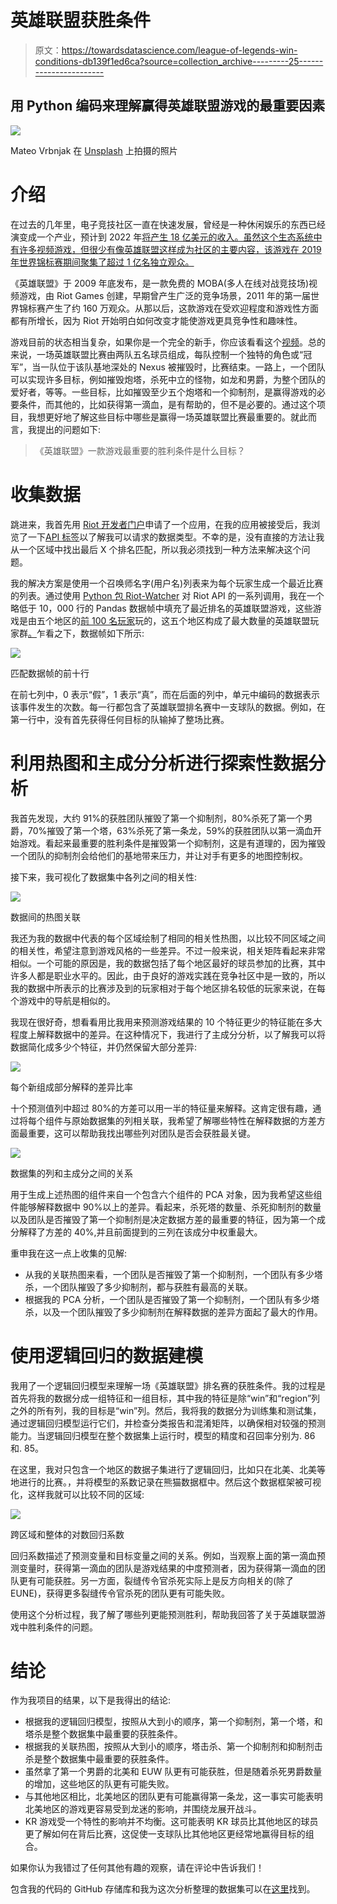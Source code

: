 # 英雄联盟获胜条件

> 原文：<https://towardsdatascience.com/league-of-legends-win-conditions-db139f1ed6ca?source=collection_archive---------25----------------------->

## 用 Python 编码来理解赢得英雄联盟游戏的最重要因素

![](img/9e302bbc2e4ffc1cb5424ecbe18eece8.png)

Mateo Vrbnjak 在 [Unsplash](https://unsplash.com?utm_source=medium&utm_medium=referral) 上拍摄的照片

# 介绍

在过去的几年里，电子竞技社区一直在快速发展，曾经是一种休闲娱乐的东西已经演变成一个产业，预计到 2022 年[将产生 18 亿美元的收入。虽然这个生态系统中有许多视频游戏，但很少有像英雄联盟这样成为社区的主要内容，该游戏在 2019 年世界锦标赛期间聚集了超过 1 亿名独立观众。](https://www.businessinsider.com/esports-ecosystem-market-report?op=1)

《英雄联盟》于 2009 年底发布，是一款免费的 MOBA(多人在线对战竞技场)视频游戏，由 Riot Games 创建，早期曾产生广泛的竞争场景，2011 年的第一届世界锦标赛产生了约 160 万观众。从那以后，这款游戏在受欢迎程度和游戏性方面都有所增长，因为 Riot 开始明白如何改变才能使游戏更具竞争性和趣味性。

游戏目前的状态相当复杂，如果你是一个完全的新手，你应该看看这个[视频](https://www.youtube.com/watch?v=0uyLRPmmYPk)。总的来说，一场英雄联盟比赛由两队五名球员组成，每队控制一个独特的角色或“冠军”，当一队位于该队基地深处的 Nexus 被摧毁时，比赛结束。一路上，一个团队可以实现许多目标，例如摧毁炮塔，杀死中立的怪物，如龙和男爵，为整个团队的爱好者，等等。一些目标，比如摧毁至少五个炮塔和一个抑制剂，是赢得游戏的必要条件，而其他的，比如获得第一滴血，是有帮助的，但不是必要的。通过这个项目，我想更好地了解这些目标中哪些是赢得一场英雄联盟比赛最重要的。就此而言，我提出的问题如下:

> 《英雄联盟》一款游戏最重要的胜利条件是什么目标？

# 收集数据

跳进来，我首先用 [Riot 开发者门户](https://developer.riotgames.com/)申请了一个应用，在我的应用被接受后，我浏览了一下[API 标签](https://developer.riotgames.com/apis)以了解我可以请求的数据类型。不幸的是，没有直接的方法让我从一个区域中找出最后 X 个排名匹配，所以我必须找到一种方法来解决这个问题。

我的解决方案是使用一个召唤师名字(用户名)列表来为每个玩家生成一个最近比赛的列表。通过使用 [Python 包 Riot-Watcher](https://github.com/pseudonym117/Riot-Watcher) 对 Riot API 的一系列调用，我在一个略低于 10，000 行的 Pandas 数据帧中填充了最近排名的英雄联盟游戏，这些游戏是由五个地区的[前 100 名玩家](https://www.leagueofgraphs.com/rankings/summoners/na)玩的，这五个地区构成了最大数量的英雄联盟玩家群[。](https://www.statista.com/statistics/711469/league-of-legends-lol-player-distribution-by-region/)乍看之下，数据帧如下所示:

![](img/2b222a4be98752f33789e812b1d06d13.png)

匹配数据帧的前十行

在前七列中，0 表示“假”，1 表示“真”，而在后面的列中，单元中编码的数据表示该事件发生的次数。每一行都包含了英雄联盟排名赛中一支球队的数据。例如，在第一行中，没有首先获得任何目标的队输掉了整场比赛。

# 利用热图和主成分分析进行探索性数据分析

我首先发现，大约 91%的获胜团队摧毁了第一个抑制剂，80%杀死了第一个男爵，70%摧毁了第一个塔，63%杀死了第一条龙，59%的获胜团队以第一滴血开始游戏。看起来最重要的胜利条件是摧毁第一个抑制剂，这是有道理的，因为摧毁一个团队的抑制剂会给他们的基地带来压力，并让对手有更多的地图控制权。

接下来，我可视化了数据集中各列之间的相关性:

![](img/9f9937e4c478471a15ebdebc73af0396.png)

数据间的热图关联

我还为我的数据中代表的每个区域绘制了相同的相关性热图，以比较不同区域之间的相关性，希望注意到游戏风格的一些差异。不过一般来说，相关矩阵看起来非常相似。一个可能的原因是，我的数据包括了每个地区最好的球员参加的比赛，其中许多人都是职业水平的。因此，由于良好的游戏实践在竞争社区中是一致的，所以我的数据中所表示的比赛涉及到的玩家相对于每个地区排名较低的玩家来说，在每个游戏中的导航是相似的。

我现在很好奇，想看看用比我用来预测游戏结果的 10 个特征更少的特征能在多大程度上解释数据中的差异。在这种情况下，我进行了主成分分析，以了解我可以将数据简化成多少个特征，并仍然保留大部分差异:

![](img/55bb9b7b12d77a10acc9d4c3879f144c.png)

每个新组成部分解释的差异比率

十个预测值列中超过 80%的方差可以用一半的特征量来解释。这肯定很有趣，通过将每个组件与原始数据集的列相关联，我希望了解哪些特性在解释数据的方差方面最重要，这可以帮助我找出哪些列对团队是否会获胜最关键。

![](img/bf9424d933fe05f748f252506705b883.png)

数据集的列和主成分之间的关系

用于生成上述热图的组件来自一个包含六个组件的 PCA 对象，因为我希望这些组件能够解释数据中 90%以上的差异。看起来，杀死塔的数量、杀死抑制剂的数量以及团队是否摧毁了第一个抑制剂是决定数据方差的最重要的特征，因为第一个成分解释了方差的 40%,并且前面提到的三列在该成分中权重最大。

重申我在这一点上收集的见解:

*   从我的关联热图来看，一个团队是否摧毁了第一个抑制剂，一个团队有多少塔杀，一个团队摧毁了多少抑制剂，都与获胜有最高的关联。
*   根据我的 PCA 分析，一个团队是否摧毁了第一个抑制剂，一个团队有多少塔杀，以及一个团队摧毁了多少抑制剂在解释数据的差异方面起了最大的作用。

# 使用逻辑回归的数据建模

我用了一个逻辑回归模型来理解一场《英雄联盟》排名赛的获胜条件。我的过程是首先将我的数据分成一组特征和一组目标，其中我的特征是除“win”和“region”列之外的所有列，我的目标是“win”列。然后，我将我的数据分为训练集和测试集，通过逻辑回归模型运行它们，并检查分类报告和混淆矩阵，以确保相对较强的预测能力。当逻辑回归模型在整个数据集上运行时，模型的精度和召回率分别为. 86 和. 85。

在这里，我对只包含一个地区的数据子集进行了逻辑回归，比如只在北美、北美等地进行的比赛。，并将模型的系数记录在熊猫数据框中。然后这个数据框架被可视化，这样我就可以比较不同的区域:

![](img/4bb782404fb26900556d0d33fd9e3053.png)

跨区域和整体的对数回归系数

回归系数描述了预测变量和目标变量之间的关系。例如，当观察上面的第一滴血预测变量时，获得第一滴血的团队是游戏结果的中度预测者，因为获得第一滴血的团队更有可能获胜。另一方面，裂缝传令官杀死实际上是反方向相关的(除了 EUNE)，获得更多裂缝传令官杀死的团队更有可能失败。

使用这个分析过程，我了解了哪些列更能预测胜利，帮助我回答了关于英雄联盟游戏中胜利条件的问题。

# 结论

作为我项目的结果，以下是我得出的结论:

*   根据我的逻辑回归模型，按照从大到小的顺序，第一个抑制剂，第一个塔，和塔杀是整个数据集中最重要的获胜条件。
*   根据我的关联热图，按照从大到小的顺序，塔击杀、第一个抑制剂和抑制剂击杀是整个数据集中最重要的获胜条件。
*   虽然拿了第一个男爵的北美和 EUW 队更有可能获胜，但是随着杀死男爵数量的增加，这些地区的队更有可能失败。
*   与其他地区相比，北美地区的团队更有可能赢得第一条龙，这一事实可能表明北美地区的游戏更容易受到龙迷的影响，并围绕龙展开战斗。
*   KR 游戏受一个特性的影响并不均衡。这可能表明 KR 球员比其他地区的球员更了解如何在背后比赛，这促使一支球队比其他地区更经常地赢得目标的组合。

如果你认为我错过了任何其他有趣的观察，请在评论中告诉我们！

包含我的代码的 GitHub 存储库和我为这次分析整理的数据集可以在[这里](https://github.com/ankushbharadwaj/league-of-legends-win-conditions)找到。